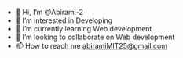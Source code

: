 - 👋 Hi, I’m @Abirami-2
- 👀 I’m interested in Developing
- 🌱 I’m currently learning Web development
- 💞️ I’m looking to collaborate on Web development
- 📫 How to reach me abiramiMIT25@gmail.com

<!---
Abirami-2/Abirami-2 is a ✨ special ✨ repository because its `README.md` (this file) appears on your GitHub profile.
You can click the Preview link to take a look at your changes.
--->
